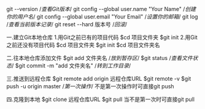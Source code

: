 git --version    /*查看Git版本*/
git config --global user.name "Your Name"     /*创建你的用户名*/
git config --global user.email "Your Email"     /*设置你的邮箱*/
git log     /*查看当前版本记录*/
git reset --hard 版本号     /*回滚*/

一.建立Git本地仓库
1.用Git之前已有的项目代码
  $cd 项目文件夹
  $git init
2.用Git之前还没有项目代码
  $cd 项目文件夹
  $git init
  $cd 项目文件夹名

二.往本地仓库添加文件
  $git add 文件夹名    /*放到暂存区*/
  $git status       /*查看文件状态*/
  $git commit -m "add 文件夹名"     /*转到工作目录*/
  
三.推送到远程仓库
  $git remote add origin 远程仓库URL
  $git remote -v
  $git push -u origin master     /*第一次操作*/
  不是第一次操作时可直接git push
  
四.克隆到本地
  $git clone 远程仓库URL
  $git pull
  当不是第一次时可直接git pull
  
